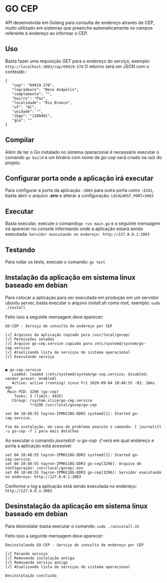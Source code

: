 # GO CEP
API desenvolvida em Golang para consulta de endereço através de CEP, 
muito utilizado em sistemas que preenche automaticamente 
os campos referente à endereço ao informar o CEP.

## Uso
Basta fazer uma requisição GET para o endereço do serviço, exemplo: ```http://localhost:3003/cep/69919-278```
O retorno será um JSON com o conteúdo :

```
{
   "cep": "69919-278",
   "logradouro": "Beco Anápolis",
   "complemento": "",
   "bairro": "Paz",
   "localidade": "Rio Branco",
   "uf": "AC",
   "unidade": "",
   "ibge": "1200401",
   "gia": ""
}
```

## Compilar
Além de ter o Go instalado no sistema operacional é necessário executar o comando ```go build```
e um binário com nome de *go-cep* será criado na raiz do projeto.

## Configurar porta onde a aplicação irá executar
Para configurar a porta da aplicação ```:3003``` para outra porta como ```:8181```, 
basta abrir o arquivo **.env** e alterar a configuração: ```LOCALHOST_PORT=3003```

## Executar
Basta executar, execute o comando```go run main.go``` 
e a seguinte mensagem irá aparecer no console 
informando onde a aplicação estará sendo executada: 
```Servidor executando no endereço: http://127.0.0.1:3003```

## Testando
Para rodar os tests, execute o comando: ```go test```

## Instalação da aplicação em sistema linux baseado em debian
Para colocar a aplicação para ser executada em produção em um servidor ubuntu server, 
basta executar o arquivo *install.sh* como root, exemplo: ```sudo ./install```

Feito isso a seguinte mensagem deve aparecer:
```
GO-CEP - Serviço de consulta de endereço por CEP

[√] Arquivos da aplicação copiado para /usr/local/gocep/
[√] Permissões setadas
[√] Arquivo go-cep.service copiado para /etc/systemd/system/go-cep.service
[√] Atualizando lista de serviços do sistema operacional
[√] Executando serviço


● go-cep.service
   Loaded: loaded (/etc/systemd/system/go-cep.service; disabled; vendor preset: enabled)
   Active: active (running) since Fri 2020-09-04 10:48:55 -03; 10ms ago
 Main PID: 3296 (go-cep)
    Tasks: 3 (limit: 4915)
   CGroup: /system.slice/go-cep.service
           └─3296 /usr/local/gocep/go-cep

set 04 10:48:55 tayron-IPMH110G-DDR3 systemd[1]: Started go-cep.service.

Fim da instalação, em caso de problema execute o comando: [ journalctl -u go-cep -f ] para mais detalhes
```
Ao executar o comando *journalctl -u go-cep -f* verá em qual endereço e porta a aplicação está acessível

```
set 04 10:48:55 tayron-IPMH110G-DDR3 systemd[1]: Started go-cep.service.
set 04 10:48:55 tayron-IPMH110G-DDR3 go-cep[3296]: Arquivo de configuração: /usr/local/gocep/.env
set 04 10:48:55 tayron-IPMH110G-DDR3 go-cep[3296]: Servidor executando no endereço: http://127.0.0.1:3003
```

Conforme o log a aplicação está sendo executada no endereço: ```http://127.0.0.1:3003```

## Desinstalação da aplicação em sistema linux baseado em debian
Para desinstalar basta executar o comando: ```sudo ./uninstall.sh```

Feito isso a seguinte mensagem deve aparecer:
```
Desinstalando GO-CEP - Serviço de consulta de endereço por CEP

[√] Parando serviço
[√] Removendo instalação antiga
[√] Removendo serviço antigo
[√] Atualizando lista de serviços do sistema operacional

Desinstalação concluída
```
